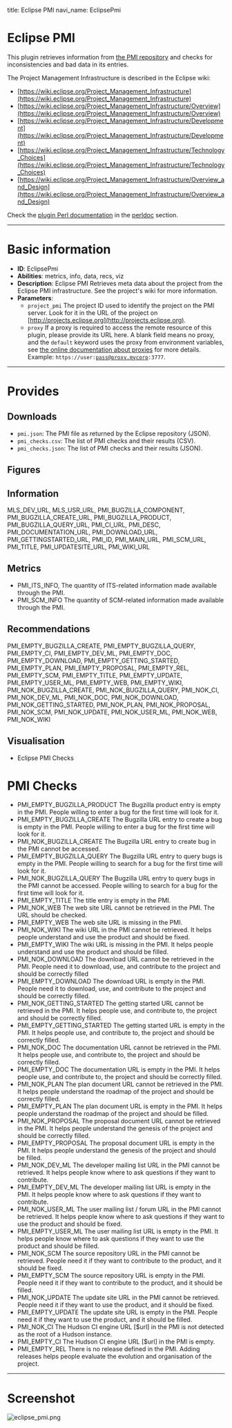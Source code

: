 title: Eclipse PMI
navi_name: EclipsePmi

# Eclipse PMI

This plugin retrieves information from [the PMI repository](http://projects.eclipse.org) and checks for inconsistencies and bad data in its entries.

The Project Management Infrastructure is described in the Eclipse wiki:

* [https://wiki.eclipse.org/Project_Management_Infrastructure](https://wiki.eclipse.org/Project_Management_Infrastructure)
* [https://wiki.eclipse.org/Project_Management_Infrastructure/Overview](https://wiki.eclipse.org/Project_Management_Infrastructure/Overview)
* [https://wiki.eclipse.org/Project_Management_Infrastructure/Development](https://wiki.eclipse.org/Project_Management_Infrastructure/Development)
* [https://wiki.eclipse.org/Project_Management_Infrastructure/Technology_Choices](https://wiki.eclipse.org/Project_Management_Infrastructure/Technology_Choices)
* [https://wiki.eclipse.org/Project_Management_Infrastructure/Overview_and_Design](https://wiki.eclipse.org/Project_Management_Infrastructure/Overview_and_Design)

Check the [plugin Perl documentation](/perldoc/Alambic/Plugins/EclipsePmi.pm.html) in the [perldoc](/perldoc/index.html) section.

-----

# Basic information

* **ID**: EclipsePmi
* **Abilities**: metrics, info, data, recs, viz
* **Description**:
  Eclipse PMI Retrieves meta data about the project from the Eclipse PMI infrastructure.
See the project's wiki for more information.
* **Parameters**:
  * `project_pmi` The project ID used to identify the project on the PMI server. Look for it in the URL of the project on [http://projects.eclipse.org](http://projects.eclipse.org).
  * `proxy` If a proxy is required to access the remote resource of this plugin, please provide its URL here. A blank field means no proxy, and the `default` keyword uses the proxy from environment variables, see <a href="https://alambic.io/Documentation/Admin/Projects.html">the online documentation about proxies</a> for more details. Example: <code>https://user:pass@proxy.mycorp:3777</code>.

-----

# Provides

## Downloads

* `pmi.json`: The PMI file as returned by the Eclipse repository (JSON).
* `pmi_checks.csv`: The list of PMI checks and their results (CSV).
* `pmi_checks.json`: The list of PMI checks and their results (JSON).

## Figures

## Information

MLS_DEV_URL, MLS_USR_URL, PMI_BUGZILLA_COMPONENT, PMI_BUGZILLA_CREATE_URL, PMI_BUGZILLA_PRODUCT, PMI_BUGZILLA_QUERY_URL, PMI_CI_URL, PMI_DESC, PMI_DOCUMENTATION_URL, PMI_DOWNLOAD_URL, PMI_GETTINGSTARTED_URL, PMI_ID, PMI_MAIN_URL, PMI_SCM_URL, PMI_TITLE, PMI_UPDATESITE_URL, PMI_WIKI_URL

## Metrics

* PMI_ITS_INFO,
  The quantity of ITS-related information made available through the PMI.
* PMI_SCM_INFO
  The quantity of SCM-related information made available through the PMI.

## Recommendations

PMI_EMPTY_BUGZILLA_CREATE, PMI_EMPTY_BUGZILLA_QUERY, PMI_EMPTY_CI, PMI_EMPTY_DEV_ML, PMI_EMPTY_DOC, PMI_EMPTY_DOWNLOAD, PMI_EMPTY_GETTING_STARTED, PMI_EMPTY_PLAN, PMI_EMPTY_PROPOSAL, PMI_EMPTY_REL, PMI_EMPTY_SCM, PMI_EMPTY_TITLE, PMI_EMPTY_UPDATE, PMI_EMPTY_USER_ML, PMI_EMPTY_WEB, PMI_EMPTY_WIKI, PMI_NOK_BUGZILLA_CREATE, PMI_NOK_BUGZILLA_QUERY, PMI_NOK_CI, PMI_NOK_DEV_ML, PMI_NOK_DOC, PMI_NOK_DOWNLOAD, PMI_NOK_GETTING_STARTED, PMI_NOK_PLAN, PMI_NOK_PROPOSAL, PMI_NOK_SCM, PMI_NOK_UPDATE, PMI_NOK_USER_ML, PMI_NOK_WEB, PMI_NOK_WIKI

## Visualisation

* Eclipse PMI Checks

# PMI Checks

* PMI_EMPTY_BUGZILLA_PRODUCT
  The Bugzilla product entry is empty in the PMI. People willing to enter a bug for the first time will look for it.
* PMI_EMPTY_BUGZILLA_CREATE
  The Bugzilla URL entry to create a bug is empty in the PMI. People willing to enter a bug for the first time will look for it.
* PMI_NOK_BUGZILLA_CREATE
  The Bugzilla URL entry to create bug in the PMI cannot be accessed.
* PMI_EMPTY_BUGZILLA_QUERY
  The Bugzilla URL entry to query bugs is empty in the PMI. People willing to search for a bug for the first time will look for it.
* PMI_NOK_BUGZILLA_QUERY
  The Bugzilla URL entry to query bugs in the PMI cannot be accessed. People willing to search for a bug for the first time will look for it.
* PMI_EMPTY_TITLE
  The title entry is empty in the PMI.
* PMI_NOK_WEB
  The web site URL cannot be retrieved in the PMI. The URL should be checked.
* PMI_EMPTY_WEB
  The web site URL is missing in the PMI.
* PMI_NOK_WIKI
  The wiki URL in the PMI cannot be retrieved. It helps people understand and use the product and should be fixed.
* PMI_EMPTY_WIKI
  The wiki URL is missing in the PMI. It helps people understand and use the product and should be filled.
* PMI_NOK_DOWNLOAD
  The download URL cannot be retrieved in the PMI. People need it to download, use, and contribute to the project and should be correctly filled
* PMI_EMPTY_DOWNLOAD
  The download URL is empty in the PMI. People need it to download, use, and contribute to the project and should be correctly filled.
* PMI_NOK_GETTING_STARTED
  The getting started URL cannot be retrieved in the PMI. It helps people use, and contribute to, the project and should be correctly filled.
* PMI_EMPTY_GETTING_STARTED
  The getting started URL is empty in the PMI. It helps people use, and contribute to, the project and should be correctly filled.
* PMI_NOK_DOC
  The documentation URL cannot be retrieved in the PMI. It helps people use, and contribute to, the project and should be correctly filled.
* PMI_EMPTY_DOC
  The documentation URL is empty in the PMI. It helps people use, and contribute to, the project and should be correctly filled.
* PMI_NOK_PLAN
  The plan document URL cannot be retrieved in the PMI. It helps people understand the roadmap of the project and should be correctly filled.
* PMI_EMPTY_PLAN
  The plan document URL is empty in the PMI. It helps people understand the roadmap of the project and should be filled.
* PMI_NOK_PROPOSAL
  The proposal document URL cannot be retrieved in the PMI. It helps people understand the genesis of the project and should be correctly filled.
* PMI_EMPTY_PROPOSAL
  The proposal document URL is empty in the PMI. It helps people understand the genesis of the project and should be filled.
* PMI_NOK_DEV_ML
  The developer mailing list URL in the PMI cannot be retrieved. It helps people know where to ask questions if they want to contribute.
* PMI_EMPTY_DEV_ML
  The developer mailing list URL is empty in the PMI. It helps people know where to ask questions if they want to contribute.
* PMI_NOK_USER_ML
  The user mailing list / forum URL in the PMI cannot be retrieved. It helps people know where to ask questions if they want to use the product and should be fixed.
* PMI_EMPTY_USER_ML
  The user mailing list URL is empty in the PMI. It helps people know where to ask questions if they want to use the product and should be filled.
* PMI_NOK_SCM
  The source repository URL in the PMI cannot be retrieved. People need it if they want to contribute to the product, and it should be fixed.
* PMI_EMPTY_SCM
  The source repository URL is empty in the PMI. People need it if they want to contribute to the product, and it should be filled.
* PMI_NOK_UPDATE
  The update site URL in the PMI cannot be retrieved. People need it if they want to use the product, and it should be fixed.
* PMI_EMPTY_UPDATE
  The update site URL is empty in the PMI. People need it if they want to use the product, and it should be filled.
* PMI_NOK_CI
  The Hudson CI engine URL [$url] in the PMI is not detected as the root of a Hudson instance.
* PMI_EMPTY_CI
  The Hudson CI engine URL [$url] in the PMI is empty.
* PMI_EMPTY_REL
  There is no release defined in the PMI. Adding releases helps people evaluate the evolution and organisation of the project.

-----

# Screenshot

![eclipse_pmi.png](/images/eclipse_pmi.png)
